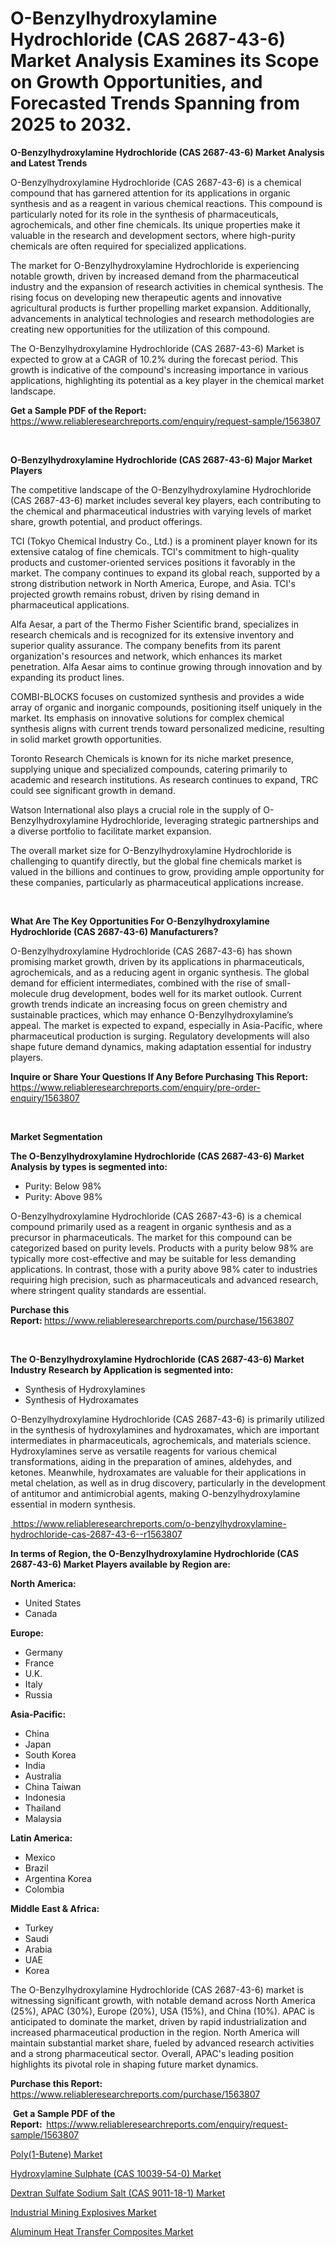 <p><h1>O-Benzylhydroxylamine Hydrochloride (CAS 2687-43-6) Market Analysis Examines its Scope on Growth Opportunities, and Forecasted Trends Spanning from 2025 to 2032.</h1></p><p><strong>O-Benzylhydroxylamine Hydrochloride (CAS 2687-43-6) Market Analysis and Latest Trends</strong></p>
<p><p>O-Benzylhydroxylamine Hydrochloride (CAS 2687-43-6) is a chemical compound that has garnered attention for its applications in organic synthesis and as a reagent in various chemical reactions. This compound is particularly noted for its role in the synthesis of pharmaceuticals, agrochemicals, and other fine chemicals. Its unique properties make it valuable in the research and development sectors, where high-purity chemicals are often required for specialized applications.</p><p>The market for O-Benzylhydroxylamine Hydrochloride is experiencing notable growth, driven by increased demand from the pharmaceutical industry and the expansion of research activities in chemical synthesis. The rising focus on developing new therapeutic agents and innovative agricultural products is further propelling market expansion. Additionally, advancements in analytical technologies and research methodologies are creating new opportunities for the utilization of this compound.</p><p>The O-Benzylhydroxylamine Hydrochloride (CAS 2687-43-6) Market is expected to grow at a CAGR of 10.2% during the forecast period. This growth is indicative of the compound's increasing importance in various applications, highlighting its potential as a key player in the chemical market landscape.</p></p>
<p><strong>Get a Sample PDF of the Report:&nbsp;</strong> <a href="https://www.reliableresearchreports.com/enquiry/request-sample/1563807?utm_campaign=16&utm_medium=2&utm_source=Github&utm_content=ia&utm_term=01022025&utm_id=o-benzylhydroxylamine-hydrochloride-cas-2687-43-6">https://www.reliableresearchreports.com/enquiry/request-sample/1563807</a></p>
<p>&nbsp;</p>
<p><strong>O-Benzylhydroxylamine Hydrochloride (CAS 2687-43-6) Major Market Players</strong></p>
<p><p>The competitive landscape of the O-Benzylhydroxylamine Hydrochloride (CAS 2687-43-6) market includes several key players, each contributing to the chemical and pharmaceutical industries with varying levels of market share, growth potential, and product offerings.</p><p>TCI (Tokyo Chemical Industry Co., Ltd.) is a prominent player known for its extensive catalog of fine chemicals. TCI's commitment to high-quality products and customer-oriented services positions it favorably in the market. The company continues to expand its global reach, supported by a strong distribution network in North America, Europe, and Asia. TCI's projected growth remains robust, driven by rising demand in pharmaceutical applications.</p><p>Alfa Aesar, a part of the Thermo Fisher Scientific brand, specializes in research chemicals and is recognized for its extensive inventory and superior quality assurance. The company benefits from its parent organization's resources and network, which enhances its market penetration. Alfa Aesar aims to continue growing through innovation and by expanding its product lines.</p><p>COMBI-BLOCKS focuses on customized synthesis and provides a wide array of organic and inorganic compounds, positioning itself uniquely in the market. Its emphasis on innovative solutions for complex chemical synthesis aligns with current trends toward personalized medicine, resulting in solid market growth opportunities.</p><p>Toronto Research Chemicals is known for its niche market presence, supplying unique and specialized compounds, catering primarily to academic and research institutions. As research continues to expand, TRC could see significant growth in demand.</p><p>Watson International also plays a crucial role in the supply of O-Benzylhydroxylamine Hydrochloride, leveraging strategic partnerships and a diverse portfolio to facilitate market expansion.</p><p>The overall market size for O-Benzylhydroxylamine Hydrochloride is challenging to quantify directly, but the global fine chemicals market is valued in the billions and continues to grow, providing ample opportunity for these companies, particularly as pharmaceutical applications increase.</p></p>
<p>&nbsp;</p>
<p><strong>What Are The Key Opportunities For O-Benzylhydroxylamine Hydrochloride (CAS 2687-43-6) Manufacturers?</strong></p>
<p><p>O-Benzylhydroxylamine Hydrochloride (CAS 2687-43-6) has shown promising market growth, driven by its applications in pharmaceuticals, agrochemicals, and as a reducing agent in organic synthesis. The global demand for efficient intermediates, combined with the rise of small-molecule drug development, bodes well for its market outlook. Current growth trends indicate an increasing focus on green chemistry and sustainable practices, which may enhance O-Benzylhydroxylamine’s appeal. The market is expected to expand, especially in Asia-Pacific, where pharmaceutical production is surging. Regulatory developments will also shape future demand dynamics, making adaptation essential for industry players.</p></p>
<p><strong>Inquire or Share Your Questions If Any Before Purchasing This Report:</strong> <a href="https://www.reliableresearchreports.com/enquiry/pre-order-enquiry/1563807?utm_campaign=16&utm_medium=2&utm_source=Github&utm_content=ia&utm_term=01022025&utm_id=o-benzylhydroxylamine-hydrochloride-cas-2687-43-6">https://www.reliableresearchreports.com/enquiry/pre-order-enquiry/1563807</a></p>
<p>&nbsp;</p>
<p><strong>Market Segmentation</strong></p>
<p><strong>The O-Benzylhydroxylamine Hydrochloride (CAS 2687-43-6) Market Analysis by types is segmented into:</strong></p>
<p><ul><li>Purity: Below 98%</li><li>Purity: Above 98%</li></ul></p>
<p><p>O-Benzylhydroxylamine Hydrochloride (CAS 2687-43-6) is a chemical compound primarily used as a reagent in organic synthesis and as a precursor in pharmaceuticals. The market for this compound can be categorized based on purity levels. Products with a purity below 98% are typically more cost-effective and may be suitable for less demanding applications. In contrast, those with a purity above 98% cater to industries requiring high precision, such as pharmaceuticals and advanced research, where stringent quality standards are essential.</p></p>
<p><strong>Purchase this Report:&nbsp;</strong><a href="https://www.reliableresearchreports.com/purchase/1563807?utm_campaign=16&utm_medium=2&utm_source=Github&utm_content=ia&utm_term=01022025&utm_id=o-benzylhydroxylamine-hydrochloride-cas-2687-43-6">https://www.reliableresearchreports.com/purchase/1563807</a></p>
<p>&nbsp;</p>
<p><strong>The O-Benzylhydroxylamine Hydrochloride (CAS 2687-43-6) Market Industry Research by Application is segmented into:</strong></p>
<p><ul><li>Synthesis of Hydroxylamines</li><li>Synthesis of Hydroxamates</li></ul></p>
<p><p>O-Benzylhydroxylamine Hydrochloride (CAS 2687-43-6) is primarily utilized in the synthesis of hydroxylamines and hydroxamates, which are important intermediates in pharmaceuticals, agrochemicals, and materials science. Hydroxylamines serve as versatile reagents for various chemical transformations, aiding in the preparation of amines, aldehydes, and ketones. Meanwhile, hydroxamates are valuable for their applications in metal chelation, as well as in drug discovery, particularly in the development of antitumor and antimicrobial agents, making O-benzylhydroxylamine essential in modern synthesis.</p></p>
<p><a href="https://www.reliableresearchreports.com/o-benzylhydroxylamine-hydrochloride-cas-2687-43-6--r1563807?utm_campaign=16&utm_medium=2&utm_source=Github&utm_content=ia&utm_term=01022025&utm_id=o-benzylhydroxylamine-hydrochloride-cas-2687-43-6">&nbsp;https://www.reliableresearchreports.com/o-benzylhydroxylamine-hydrochloride-cas-2687-43-6--r1563807</a></p>
<p><strong>In terms of Region, the O-Benzylhydroxylamine Hydrochloride (CAS 2687-43-6) Market Players available by Region are:</strong></p>
<p>
    <p> <strong> North America: </strong>
        <ul>
            <li>United States</li>
            <li>Canada</li>
        </ul>
        </p> 
    <p> <strong> Europe: </strong>
        <ul>
            <li>Germany</li>
            <li>France</li>
            <li>U.K.</li>
            <li>Italy</li>
            <li>Russia</li>
        </ul>
        </p> 
    <p> <strong> Asia-Pacific: </strong>
        <ul>
            <li>China</li>
            <li>Japan</li>
            <li>South Korea</li>
            <li>India</li>
            <li>Australia</li>
            <li>China Taiwan</li>
            <li>Indonesia</li>
            <li>Thailand</li>
            <li>Malaysia</li>
        </ul>
        </p> 
    <p> <strong> Latin America: </strong>
        <ul>
            <li>Mexico</li>
            <li>Brazil</li>
            <li>Argentina Korea</li>
            <li>Colombia</li>
        </ul>
        </p> 
    <p> <strong> Middle East & Africa: </strong>
        <ul>
            <li>Turkey</li>
            <li>Saudi</li>
            <li>Arabia</li>
            <li>UAE</li>
            <li>Korea</li>
        </ul>
    </p>
    </p>
<p><p>The O-Benzylhydroxylamine Hydrochloride (CAS 2687-43-6) market is witnessing significant growth, with notable demand across North America (25%), APAC (30%), Europe (20%), USA (15%), and China (10%). APAC is anticipated to dominate the market, driven by rapid industrialization and increased pharmaceutical production in the region. North America will maintain substantial market share, fueled by advanced research activities and a strong pharmaceutical sector. Overall, APAC's leading position highlights its pivotal role in shaping future market dynamics.</p></p>
<p><strong>Purchase this Report: </strong><a href="https://www.reliableresearchreports.com/purchase/1563807?utm_campaign=16&utm_medium=2&utm_source=Github&utm_content=ia&utm_term=01022025&utm_id=o-benzylhydroxylamine-hydrochloride-cas-2687-43-6">https://www.reliableresearchreports.com/purchase/1563807</a></p>
<p>&nbsp;<strong>Get a Sample PDF of the Report:&nbsp;&nbsp;</strong><a href="https://www.reliableresearchreports.com/enquiry/request-sample/1563807?utm_campaign=16&utm_medium=2&utm_source=Github&utm_content=ia&utm_term=01022025&utm_id=o-benzylhydroxylamine-hydrochloride-cas-2687-43-6">https://www.reliableresearchreports.com/enquiry/request-sample/1563807</a></p>
<p><strong></strong></p>
<p><p><a href="https://github.com/shirleenfraker87/Market-Research-Report-List-1/blob/main/poly1-butene-market.md?utm_campaign=16&utm_medium=2&utm_source=Github&utm_content=ia&utm_term=01022025&utm_id=o-benzylhydroxylamine-hydrochloride-cas-2687-43-6">Poly(1-Butene) Market</a></p><p><a href="https://github.com/rashkaeduzor/Market-Research-Report-List-1/blob/main/hydroxylamine-sulphate-cas-10039-54-0-market.md?utm_campaign=16&utm_medium=2&utm_source=Github&utm_content=ia&utm_term=01022025&utm_id=o-benzylhydroxylamine-hydrochloride-cas-2687-43-6">Hydroxylamine Sulphate (CAS 10039-54-0) Market</a></p><p><a href="https://github.com/abedlagagica4/Market-Research-Report-List-1/blob/main/dextran-sulfate-sodium-salt-cas-9011-18-1-market.md?utm_campaign=16&utm_medium=2&utm_source=Github&utm_content=ia&utm_term=01022025&utm_id=o-benzylhydroxylamine-hydrochloride-cas-2687-43-6">Dextran Sulfate Sodium Salt (CAS 9011-18-1) Market</a></p><p><a href="https://github.com/bholdsfofie/Market-Research-Report-List-1/blob/main/industrial-mining-explosives-market.md?utm_campaign=16&utm_medium=2&utm_source=Github&utm_content=ia&utm_term=01022025&utm_id=o-benzylhydroxylamine-hydrochloride-cas-2687-43-6">Industrial Mining Explosives Market</a></p><p><a href="https://github.com/mezokathleen834/Market-Research-Report-List-1/blob/main/aluminum-heat-transfer-composites-market.md?utm_campaign=16&utm_medium=2&utm_source=Github&utm_content=ia&utm_term=01022025&utm_id=o-benzylhydroxylamine-hydrochloride-cas-2687-43-6">Aluminum Heat Transfer Composites Market</a></p></p>